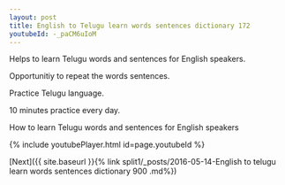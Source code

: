 ```yaml
---
layout: post
title: English to Telugu learn words sentences dictionary 172 
youtubeId: -_paCM6uIoM
---
```

 
 
Helps to learn Telugu words and sentences for English speakers.

Opportunitiy to repeat the words sentences. 

Practice Telugu language. 
 
10 minutes practice every day. 
 
How to learn Telugu words and sentences for English speakers 
 
{% include youtubePlayer.html id=page.youtubeId %}
 
 
[Next]({{ site.baseurl }}{% link  split1/_posts/2016-05-14-English to telugu learn words sentences dictionary 900 .md%})
 
